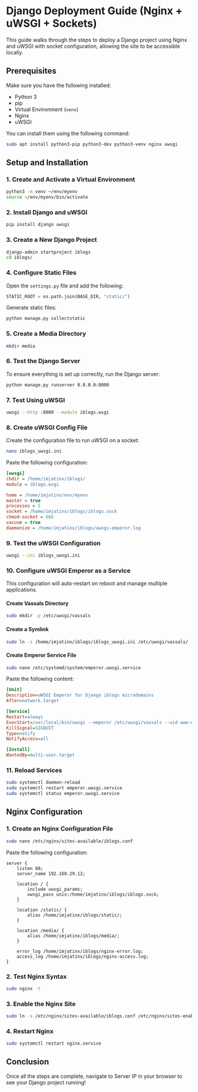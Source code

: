# Django Deployment Guide (Nginx + uWSGI + Sockets)

This guide walks through the steps to deploy a Django project using Nginx and uWSGI with socket configuration, allowing the site to be accessible locally.

## Prerequisites

Make sure you have the following installed:
- Python 3
- pip
- Virtual Environment (`venv`)
- Nginx
- uWSGI

You can install them using the following command:

```bash
sudo apt install python3-pip python3-dev python3-venv nginx uwsgi
```

## Setup and Installation

### 1. Create and Activate a Virtual Environment

```bash
python3 -m venv ~/env/myenv
source ~/env/myenv/bin/activate
```

### 2. Install Django and uWSGI

```bash
pip install django uwsgi
```

### 3. Create a New Django Project

```bash
django-admin startproject iblogs
cd iblogs/
```

### 4. Configure Static Files

Open the `settings.py` file and add the following:

```python
STATIC_ROOT = os.path.join(BASE_DIR, "static/")
```

Generate static files:

```bash
python manage.py collectstatic
```

### 5. Create a Media Directory

```bash
mkdir media
```

### 6. Test the Django Server

To ensure everything is set up correctly, run the Django server:

```bash
python manage.py runserver 0.0.0.0:8000
```

### 7. Test Using uWSGI

```bash
uwsgi --http :8000 --module iblogs.wsgi
```

### 8. Create uWSGI Config File

Create the configuration file to run uWSGI on a socket:

```bash
nano iblogs_uwsgi.ini
```

Paste the following configuration:

```ini
[uwsgi]
chdir = /home/imjatinx/iblogs/
module = iblogs.wsgi

home = /home/imjatinx/env/myenv
master = true
processes = 5
socket = /home/imjatinx/iblogs/iblogs.sock
chmod-socket = 666
vacuum = true
daemonize = /home/imjatinx/iblogs/uwsgi-emperor.log
```

### 9. Test the uWSGI Configuration

```bash
uwsgi --ini iblogs_uwsgi.ini
```

### 10. Configure uWSGI Emperor as a Service

This configuration will auto-restart on reboot and manage multiple applications.

#### Create Vassals Directory

```bash
sudo mkdir -p /etc/uwsgi/vassals
```

#### Create a Symlink

```bash
sudo ln -s /home/imjatinx/iblogs/iblogs_uwsgi.ini /etc/uwsgi/vassals/
```

#### Create Emperor Service File

```bash
sudo nano /etc/systemd/system/emperor.uwsgi.service
```

Paste the following content:

```ini
[Unit]
Description=uWSGI Emperor for Django iblogs microdomains
After=network.target

[Service]
Restart=always
ExecStart=/usr/local/bin/uwsgi --emperor /etc/uwsgi/vassals --uid www-data --gid www-data
KillSignal=SIGQUIT
Type=notify
NotifyAccess=all

[Install]
WantedBy=multi-user.target
```

### 11. Reload Services

```bash
sudo systemctl daemon-reload
sudo systemctl restart emperor.uwsgi.service
sudo systemctl status emperor.uwsgi.service
```

## Nginx Configuration

### 1. Create an Nginx Configuration File

```bash
sudo nano /etc/nginx/sites-available/iblogs.conf
```

Paste the following configuration:

```nginx
server {
    listen 80;
    server_name 192.168.29.12;

    location / {
        include uwsgi_params;
        uwsgi_pass unix:/home/imjatinx/iblogs/iblogs.sock;
    }

    location /static/ {
        alias /home/imjatinx/iblogs/static/;
    }

    location /media/ {
        alias /home/imjatinx/iblogs/media/;
    }

    error_log /home/imjatinx/iblogs/nginx-error.log;
    access_log /home/imjatinx/iblogs/nginx-access.log;
}
```

### 2. Test Nginx Syntax

```bash
sudo nginx -t
```

### 3. Enable the Nginx Site

```bash
sudo ln -s /etc/nginx/sites-available/iblogs.conf /etc/nginx/sites-enabled/
```

### 4. Restart Nginx

```bash
sudo systemctl restart nginx.service
```

## Conclusion

Once all the steps are complete, navigate to Server IP in your browser to see your Django project running!
